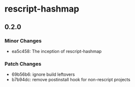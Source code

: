 # rescript-hashmap

## 0.2.0
### Minor Changes

- ea5c458: The inception of rescript-hashmap

### Patch Changes

- 69b56b6: ignore build leftovers
- b7b94dc: remove postinstall hook for non-rescript projects
